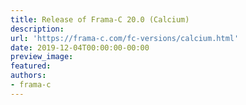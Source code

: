 ```yaml
---
title: Release of Frama-C 20.0 (Calcium)
description:
url: 'https://frama-c.com/fc-versions/calcium.html'
date: 2019-12-04T00:00:00-00:00
preview_image:
featured:
authors:
- frama-c
---
```



